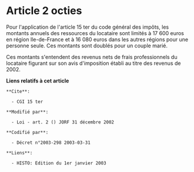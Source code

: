 # Article 2 octies

Pour l'application de l'article 15 ter du code général des impôts, les montants annuels des ressources du locataire sont
limités à 17 600 euros en région Ile-de-France et à 16 080 euros dans les autres régions pour une personne seule. Ces
montants sont doublés pour un couple marié.

Ces montants s'entendent des revenus nets de frais professionnels du locataire figurant sur son avis d'imposition établi au
titre des revenus de 2002.

**Liens relatifs à cet article**

	**Cite**:

	  - CGI 15 ter

	**Modifié par**:

	  - Loi - art. 2 () JORF 31 décembre 2002

	**Codifié par**:

	  - Décret n°2003-298 2003-03-31

	**Liens**:

	  - HISTO: Edition du 1er janvier 2003
